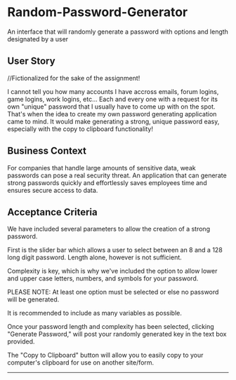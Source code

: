 # Random-Password-Generator
An interface that will randomly generate a password with options and length designated by a user

## User Story

//Fictionalized for the sake of the assignment!

I cannot tell you how many accounts I have accross emails, forum logins, game logins, work logins, etc... Each and every one with a request for its own "unique" password that I usually have to come up with on the spot. That's when the idea to create my own password generating application came to mind. It would make generating a strong, unique password easy, especially with the copy to clipboard functionality! 

## Business Context

For companies that handle large amounts of sensitive data, weak passwords can pose a real security threat. An application that can generate strong passwords quickly and effortlessly saves employees time and ensures secure access to data.

## Acceptance Criteria

We have included several parameters to allow the creation of a strong password.

First is the slider bar which allows a user to select between an 8 and a 128 long digit password. Length alone, however is not sufficient.

Complexity is key, which is why we've included the option to allow lower and upper case letters, numbers, and symbols for your password.

PLEASE NOTE: At least one option must be selected or else no password will be generated.

It is recommended to include as many variables as possible.

Once your password length and complexity has been selected, clicking "Generate Password," will post your randomly generated key in the text box provided.

The "Copy to Clipboard" button will allow you to easily copy to your computer's clipboard for use on another site/form.

- - -